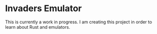 # Invaders Emulator

This is currently a work in progress. I am creating this project in order to learn about Rust and emulators.